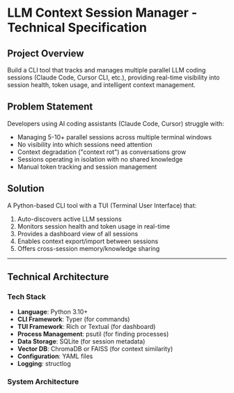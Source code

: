 # LLM Context Session Manager - Technical Specification

## Project Overview
Build a CLI tool that tracks and manages multiple parallel LLM coding sessions (Claude Code, Cursor CLI, etc.), providing real-time visibility into session health, token usage, and intelligent context management.

## Problem Statement
Developers using AI coding assistants (Claude Code, Cursor) struggle with:
- Managing 5-10+ parallel sessions across multiple terminal windows
- No visibility into which sessions need attention
- Context degradation ("context rot") as conversations grow
- Sessions operating in isolation with no shared knowledge
- Manual token tracking and session management

## Solution
A Python-based CLI tool with a TUI (Terminal User Interface) that:
1. Auto-discovers active LLM sessions
2. Monitors session health and token usage in real-time
3. Provides a dashboard view of all sessions
4. Enables context export/import between sessions
5. Offers cross-session memory/knowledge sharing

---

## Technical Architecture

### Tech Stack
- **Language**: Python 3.10+
- **CLI Framework**: Typer (for commands)
- **TUI Framework**: Rich or Textual (for dashboard)
- **Process Management**: psutil (for finding processes)
- **Data Storage**: SQLite (for session metadata)
- **Vector DB**: ChromaDB or FAISS (for context similarity)
- **Configuration**: YAML files
- **Logging**: structlog

### System Architecture